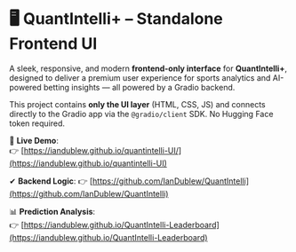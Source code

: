 # 🖥️ QuantIntelli+ – Standalone Frontend UI


A sleek, responsive, and modern **frontend-only interface** for **QuantIntelli+**, designed to deliver a premium user experience for sports analytics and AI-powered betting insights — all powered by a Gradio backend.

This project contains **only the UI layer** (HTML, CSS, JS) and connects directly to the Gradio app via the `@gradio/client` SDK. No Hugging Face token required.


🚀 **Live Demo**:  
👉 [https://iandublew.github.io/quantintelli-UI/](https://iandublew.github.io/quantintelli-UI)

✔ **Backend Logic**: 
👉 [https://github.com/IanDublew/QuantIntelli](https://github.com/IanDublew/QuantIntelli)

📊 **Prediction Analysis**:  
👉 [https://iandublew.github.io/QuantIntelli-Leaderboard](https://iandublew.github.io/QuantIntelli-Leaderboard)


